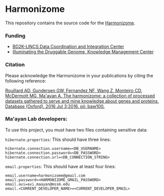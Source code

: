 # Harmonizome

This repository contains the source code for the [Harmonizome](http://amp.pharm.mssm.edu/Harmonizome/).

### Funding

- [BD2K-LINCS Data Coordination and Integration Center](http://lincs-dcic.org/)
- [Illuminating the Druggable Genome, Knowledge Management Center](https://commonfund.nih.gov/idg/overview)

### Citation

Please acknowledge the Harmonizome in your publications by citing the following reference:

[Rouillard AD, Gundersen GW, Fernandez NF, Wang Z, Monteiro CD, McDermott MG, Ma'ayan A. The harmonizome: a collection of processed datasets gathered to serve and mine knowledge about genes and proteins. Database (Oxford). 2016 Jul 3;2016. pii: baw100.](http://database.oxfordjournals.org/content/2016/baw100.short)

### Ma'ayan Lab developers:

To use this project, you must have two files containing sensitive data:

`hibernate.properties`: This should have three lines:

```
hibernate.connection.username=<DB_USERNAME>
hibernate.connection.password=<DB_PASSWORD>
hibernate.connection.url=<DB_CONNECTION_STRING>
```

`email.properties`: This should have at least four lines:

```
email.username=harmonizome@gmail.com
email.password=<HARMONIZOME_GMAIL_PASSWORD>
email.avi=avi.maayan@mssm.edu
email.<CURRENT_DEVELOPER_NAME>=<CURRENT_DEVELOPER_EMAIL>
```